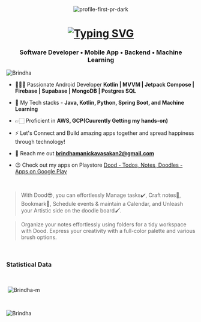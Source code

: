 
<p align="center">
  <img src="https://github.com/TanotiCoder/TanotiCoder/assets/81159555/5356e100-2b97-41ad-952f-01e7ca07608a" alt="profile-first-pr-dark" />
</p>
<h1 align="center"><a href="https://git.io/typing-svg"><img src="https://readme-typing-svg.demolab.com?font=Fira+Code&pause=1000&width=435&lines=Hello 😉++This+is+Brindha!" alt="Typing SVG" /></a></h1>

<h3 align="center">Software Developer • Mobile App • Backend • Machine Learning</h3>

<p align="left"> <img src="https://komarev.com/ghpvc/?username=Brindha-m&label=Profile%20views&color=0e75b6&style=flat" alt="Brindha" /> </p>


- 👩🏻‍💻 Passionate Android Developer **Kotlin | MVVM | Jetpack Compose | Firebase | Supabase | MongoDB | Postgres SQL**
  
- 🎯 My Tech stacks - **Java, Kotlin, Python, Spring Boot, and Machine Learning**
  
- 👉🏻 Proficient in **AWS, GCP(Cuurently Getting my hands-on)**
  
- ⚡ Let's Connect and Build amazing apps together and spread happiness through technology!

- 📧 Reach me out **brindhamanickavasakan2@gmail.com**

- 😉 Check out my apps on Playstore [Dood - Todos, Notes, Doodles - Apps on Google Play](https://play.google.com/store/apps/details?id=com.implementing.cozyspace)

<br>

> With Dood😎, you can effortlessly Manage tasks✔️, Craft notes📝, Bookmark🔖, Schedule events & maintain a Calendar, and Unleash your Artistic side on the doodle board🖌️.

> Organize your notes effortlessly using folders for a tidy workspace with Dood. Express your creativity with a full-color palette and various brush options.
<br>
<h3>Statistical Data</h3>
<br>

<p>&nbsp;<img align="center" src="https://github-readme-stats.vercel.app/api?username=Brindha-m&show_icons=true&locale=en&bg_color=0d1117&text_color=ffffff&repo=convoychat"
    alt="Brindha-m" /></p>

<br>

<p><img align="center" src="https://github-readme-streak-stats.herokuapp.com/?user=Brindha-m&theme=dark&background=0d1117&date_format=M%20j%5B%2C%20Y%5D" alt="Brindha" /></p>



